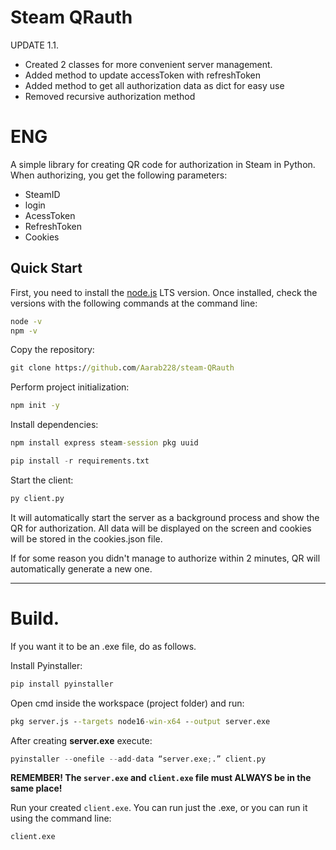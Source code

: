 # Steam QRauth

UPDATE 1.1.

- Created 2 classes for more convenient server management.
- Added method to update accessToken with refreshToken
- Added method to get all authorization data as dict for easy use
- Removed recursive authorization method


# ENG
A simple library for creating QR code for authorization in Steam in Python. When authorizing, you get the following parameters:
- SteamID
- login
- AcessToken
- RefreshToken
- Cookies

## Quick Start
First, you need to install the [node.js](https://nodejs.org/en) LTS version.
Once installed, check the versions with the following commands at the command line:

```cmd
node -v
npm -v
```

Copy the repository:

```cmd
git clone https://github.com/Aarab228/steam-QRauth
```

Perform project initialization:

```cmd
npm init -y
```

Install dependencies:

```cmd
npm install express steam-session pkg uuid
```

```Python
pip install -r requirements.txt
```

Start the client:

```python
py client.py
```

It will automatically start the server as a background process and show the QR for authorization. All data will be displayed on the screen and cookies will be stored in the cookies.json file.

If for some reason you didn't manage to authorize within 2 minutes, QR will automatically generate a new one.

---
# Build.
If you want it to be an .exe file, do as follows.

Install Pyinstaller:

```python
pip install pyinstaller
```

Open cmd inside the workspace (project folder) and run:

```cmd
pkg server.js --targets node16-win-x64 --output server.exe
```

After creating **server.exe** execute:

```python
pyinstaller --onefile --add-data “server.exe;.” client.py
```

**REMEMBER! The `server.exe` and `client.exe` file must ALWAYS be in the same place!**

Run your created `client.exe`. You can run just the .exe, or you can run it using the command line:

```cmd
client.exe
```
